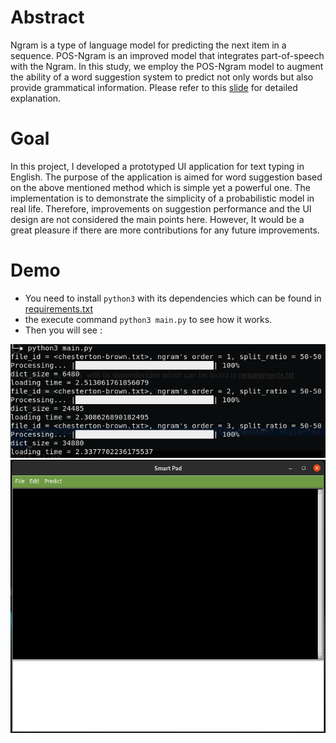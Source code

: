 # Abstract

Ngram is a type of language model for predicting the next item in a sequence. POS-Ngram is an improved model that integrates part-of-speech with the Ngram. In this study, we employ the POS-Ngram model to augment the ability of a word suggestion system to predict not only words but also provide grammatical information. Please refer to this [slide](https://github.com/Suineg-Darhnoel/Prototypes/blob/master/slide/fslide.pdf) for detailed explanation.

# Goal

In this project, I developed a prototyped UI application for text typing in English. The purpose of the application is aimed for word suggestion based on the above mentioned method which is simple yet a powerful one. The implementation is to demonstrate the simplicity of a probabilistic model in real life. Therefore, improvements on suggestion performance and the UI design are not considered the main points here. However, It would be a great pleasure if there are more contributions for any future improvements.

# Demo

- You need to install `python3` with its dependencies which can be found in [requirements.txt](https://github.com/Suineg-Darhnoel/Prototypes/blob/master/requirements.txt)
- the execute command `python3 main.py` to see how it works.
- Then you will see :

<img src="images/cmd.png" alt="alt text" title="austen" style="zoom:100%;" />

<img src="images\ui.png" alt="alt text" style="zoom:100%;" />

